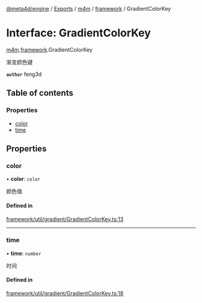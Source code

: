 [@meta4d/engine](../README.md) / [Exports](../modules.md) / [m4m](../modules/m4m.md) / [framework](../modules/m4m.framework.md) / GradientColorKey

# Interface: GradientColorKey

[m4m](../modules/m4m.md).[framework](../modules/m4m.framework.md).GradientColorKey

渐变颜色键

**`author`** feng3d

## Table of contents

### Properties

- [color](m4m.framework.GradientColorKey.md#color)
- [time](m4m.framework.GradientColorKey.md#time)

## Properties

### color

• **color**: `color`

颜色值

#### Defined in

[framework/util/gradient/GradientColorKey.ts:13](https://github.com/meta4d-me/meta4d-engine/blob/cf6bfe6/src/framework/util/gradient/GradientColorKey.ts#L13)

___

### time

• **time**: `number`

时间

#### Defined in

[framework/util/gradient/GradientColorKey.ts:18](https://github.com/meta4d-me/meta4d-engine/blob/cf6bfe6/src/framework/util/gradient/GradientColorKey.ts#L18)
